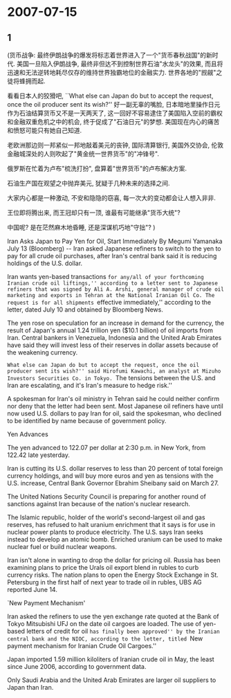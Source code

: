 # 2007-07-15

## 1

(货币战争: 最终伊朗战争的爆发将标志着世界进入了一个"货币春秋战国"的新时代. 美国一旦陷入伊朗战争, 最终非但达不到控制世界石油"水龙头"的效果, 而且将迅速和无法逆转地耗尽仅存的维持世界独霸地位的金融实力. 世界各地的"觊觎"之徒将蜂拥而起. 

看看日本人的狡猾吧, ``What else can Japan do but to accept the request, once the oil producer sent its wish?''  好一副无辜的嘴脸, 日本暗地里操作日元作为石油结算货币又不是一天两天了, 这一回好不容易逮住了美国陷入空前的霸权和金融双重危机之中的机会, 终于促成了"石油日元"的梦想. 美国现在内心的痛苦和愤怒可能只有她自己知道. 

老欧洲那边则一邦紧似一邦地敲着美元的丧钟, 国际清算银行, 美国外交协会, 伦敦金融城深处的人则吹起了"黄金统一世界货币"的"冲锋号".

俄罗斯在忙着为卢布"梳洗打扮",  盘算着"世界货币"的卢布解决方案. 

石油生产国在观望之中抛弃美元, 犹疑于几种未来的选择之间.

大家内心都是一种激动, 不安和隐隐的窃喜, 每一次大的变动都会让人想入非非.

王位即将腾出来, 而王冠却只有一顶, 谁最有可能继承"货币大统"?

中国呢? 是在茫然麻木地昏睡, 还是深谋机巧地"守拙"? )

Iran Asks Japan to Pay Yen for Oil, Start Immediately  By Megumi Yamanaka July 13 (Bloomberg) -- Iran asked Japanese refiners to switch to the yen to pay for all crude oil purchases, after Iran's central bank said it is reducing holdings of the U.S. dollar.  

Iran wants yen-based transactions ``for any/all of your forthcoming Iranian crude oil liftings,'' according to a letter sent to Japanese refiners that was signed by Ali A. Arshi, general manager of crude oil marketing and exports in Tehran at the National Iranian Oil Co. The request is for all shipments ``effective immediately,'' according to the letter, dated July 10 and obtained by Bloomberg News.  

The yen rose on speculation for an increase in demand for the currency, the result of Japan's annual 1.24 trillion yen ($10.1 billion) of oil imports from Iran. Central bankers in Venezuela, Indonesia and the United Arab Emirates have said they will invest less of their reserves in dollar assets because of the weakening currency.  

``What else can Japan do but to accept the request, once the oil producer sent its wish?'' said Hirofumi Kawachi, an analyst at Mizuho Investors Securities Co. in Tokyo. ``The tensions between the U.S. and Iran are escalating, and it's Iran's measure to hedge risk.''  

A spokesman for Iran's oil ministry in Tehran said he could neither confirm nor deny that the letter had been sent. Most Japanese oil refiners have until now used U.S. dollars to pay Iran for oil, said the spokesman, who declined to be identified by name because of government policy.  

Yen Advances  

The yen advanced to 122.07 per dollar at 2:30 p.m. in New York, from 122.42 late yesterday.  

Iran is cutting its U.S. dollar reserves to less than 20 percent of total foreign currency holdings, and will buy more euros and yen as tensions with the U.S. increase, Central Bank Governor Ebrahim Sheibany said on March 27.  

The United Nations Security Council is preparing for another round of sanctions against Iran because of the nation's nuclear research.  

The Islamic republic, holder of the world's second-largest oil and gas reserves, has refused to halt uranium enrichment that it says is for use in nuclear power plants to produce electricity. The U.S. says Iran seeks instead to develop an atomic bomb. Enriched uranium can be used to make nuclear fuel or build nuclear weapons.  

Iran isn't alone in wanting to drop the dollar for pricing oil. Russia has been examining plans to price the Urals oil export blend in rubles to curb currency risks. The nation plans to open the Energy Stock Exchange in St. Petersburg in the first half of next year to trade oil in rubles, UBS AG reported June 14.  

`New Payment Mechanism'  

Iran asked the refiners to use the yen exchange rate quoted at the Bank of Tokyo Mitsubishi UFJ on the date oil cargoes are loaded. The use of yen-based letters of credit for oil ``has finally been approved'' by the Iranian central bank and the NIOC, according to the letter, titled ``New payment mechanism for Iranian Crude Oil Cargoes.''  

Japan imported 1.59 million kiloliters of Iranian crude oil in May, the least since June 2006, according to government data.  

Only Saudi Arabia and the United Arab Emirates are larger oil suppliers to Japan than Iran.




